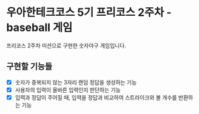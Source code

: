 # 우아한테크코스 5기 프리코스 2주차 - baseball 게임  
프리코스 2주차 미션으로 구현한 숫자야구 게임입니다.  
  
## 구현할 기능들  
- [x] 숫자가 중복되지 않는 3자리 랜덤 정답을 생성하는 기능  
- [x] 사용자의 입력이 올바른 입력인지 판단하는 기능  
- [x] 입력과 정답이 주어질 때, 입력을 정답과 비교하여 스트라이크와 볼 개수를 반환하는 기능  
